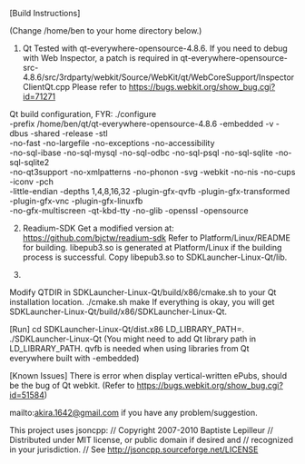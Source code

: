 [Build Instructions]

(Change /home/ben to your home directory below.)

1. Qt
Tested with qt-everywhere-opensource-4.8.6.
If you need to debug with Web Inspector, a patch is required in 
qt-everywhere-opensource-src-4.8.6/src/3rdparty/webkit/Source/WebKit/qt/WebCoreSupport/InspectorClientQt.cpp
Please refer to https://bugs.webkit.org/show_bug.cgi?id=71271

Qt build configuration, FYR:
./configure \
-prefix /home/ben/qt/qt-everywhere-opensource-4.8.6 -embedded -v -dbus -shared -release -stl \
-no-fast -no-largefile -no-exceptions -no-accessibility \
-no-sql-ibase -no-sql-mysql -no-sql-odbc -no-sql-psql -no-sql-sqlite -no-sql-sqlite2 \
-no-qt3support -no-xmlpatterns -no-phonon -svg -webkit -no-nis -no-cups -iconv -pch \
-little-endian -depths 1,4,8,16,32 -plugin-gfx-qvfb -plugin-gfx-transformed -plugin-gfx-vnc -plugin-gfx-linuxfb \
-no-gfx-multiscreen -qt-kbd-tty -no-glib -openssl -opensource 

2. Readium-SDK
Get a modified version at:
https://github.com/bjctw/readium-sdk
Refer to Platform/Linux/README for building.
libepub3.so is generated at Platform/Linux if the building process is successful.
Copy libepub3.so to SDKLauncher-Linux-Qt/lib.

3.
Modify QTDIR in SDKLauncher-Linux-Qt/build/x86/cmake.sh to your Qt installation location.
	./cmake.sh
	make
If everything is okay, you will get SDKLauncher-Linux-Qt/build/x86/SDKLauncher-Linux-Qt.

[Run]
	cd SDKLauncher-Linux-Qt/dist.x86
	LD_LIBRARY_PATH=. ./SDKLauncher-Linux-Qt 
(You might need to add Qt library path in LD_LIBRARY_PATH. 
qvfb is needed when using libraries from Qt everywhere built with -embedded)

[Known Issues]
There is error when display vertical-written ePubs, should be the bug of Qt webkit.
(Refer to https://bugs.webkit.org/show_bug.cgi?id=51584)  

mailto:akira.1642@gmail.com if you have any problem/suggestion.

This project uses jsoncpp:
// Copyright 2007-2010 Baptiste Lepilleur
// Distributed under MIT license, or public domain if desired and
// recognized in your jurisdiction.
// See http://jsoncpp.sourceforge.net/LICENSE